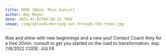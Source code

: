 ```yaml
---
title: FREE 20min. Mini-Consult
author: Amy Moyer
date: 2022-07-02T06:50:13.794Z
image: /img/uploads/morning-sun-through-the-trees.jpg
---
```

Rise and shine with new beginnings and a new you!  Contact Coach Amy for a free 20min. consult to get you started on the road to transformation.  exp. 7/8/2022   CODE:  JULY4
